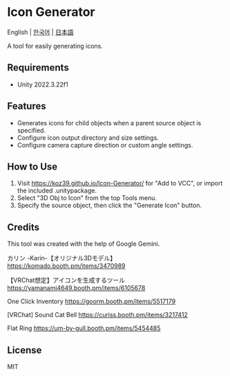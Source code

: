 # Icon Generator

English | [한국어](README_KO.md) | [日本語](README_JA.md)

A tool for easily generating icons.

## Requirements
- Unity 2022.3.22f1

## Features
- Generates icons for child objects when a parent source object is specified.
- Configure icon output directory and size settings.
- Configure camera capture direction or custom angle settings.

## How to Use
1. Visit https://koz39.github.io/Icon-Generator/ for "Add to VCC", or import the included .unitypackage.
2. Select "3D Obj to Icon" from the top Tools menu.
3. Specify the source object, then click the "Generate Icon" button.

## Credits
This tool was created with the help of Google Gemini.

カリン -Karin-【オリジナル3Dモデル】
https://komado.booth.pm/items/3470989

【VRChat想定】アイコンを生成するツール
https://yamanami4649.booth.pm/items/6105678

One Click Inventory
https://goorm.booth.pm/items/5517179

[VRChat] Sound Cat Bell
https://curiss.booth.pm/items/3217412

Flat Ring
https://um-by-gull.booth.pm/items/5454485

## License
MIT

